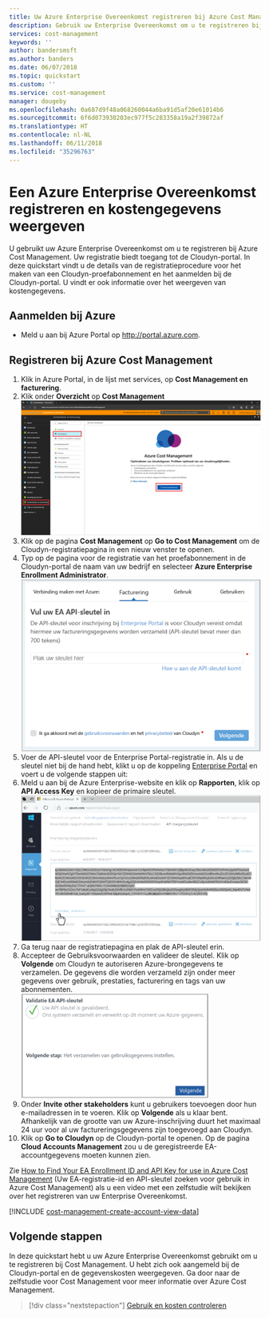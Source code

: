 ```yaml
---
title: Uw Azure Enterprise Overeenkomst registreren bij Azure Cost Management | Microsoft Docs
description: Gebruik uw Enterprise Overeenkomst om u te registreren bij Azure Cost Management.
services: cost-management
keywords: ''
author: bandersmsft
ms.author: banders
ms.date: 06/07/2018
ms.topic: quickstart
ms.custom: ''
ms.service: cost-management
manager: dougeby
ms.openlocfilehash: 0a687d9f48a068260044a6ba91d5af20e61014b6
ms.sourcegitcommit: 6f6d073930203ec977f5c283358a19a2f39872af
ms.translationtype: HT
ms.contentlocale: nl-NL
ms.lasthandoff: 06/11/2018
ms.locfileid: "35296763"
---
```

# <a name="register-an-azure-enterprise-agreement-and-view-cost-data"></a>Een Azure Enterprise Overeenkomst registreren en kostengegevens weergeven

U gebruikt uw Azure Enterprise Overeenkomst om u te registreren bij Azure Cost Management. Uw registratie biedt toegang tot de Cloudyn-portal. In deze quickstart vindt u de details van de registratieprocedure voor het maken van een Cloudyn-proefabonnement en het aanmelden bij de Cloudyn-portal. U vindt er ook informatie over het weergeven van kostengegevens.

## <a name="sign-in-to-azure"></a>Aanmelden bij Azure

- Meld u aan bij Azure Portal op http://portal.azure.com.

## <a name="register-with-azure-cost-management"></a>Registreren bij Azure Cost Management

1. Klik in Azure Portal, in de lijst met services, op **Cost Management en facturering**.
2. Klik onder **Overzicht** op **Cost Management**  
    ![Pagina Cost Management](./media/quick-register-ea/cost-mgt-billing-service.png)
3. Klik op de pagina **Cost Management** op **Go to Cost Management** om de Cloudyn-registratiepagina in een nieuw venster te openen.
4. Typ op de pagina voor de registratie van het proefabonnement in de Cloudyn-portal de naam van uw bedrijf en selecteer **Azure Enterprise Enrollment Administrator**.  
    ![registratie voor proefabonnement](./media/quick-register-ea/trial-reg.png)
5. Voer de API-sleutel voor de Enterprise Portal-registratie in. Als u de sleutel niet bij de hand hebt, klikt u op de koppeling [Enterprise Portal](https://ea.azure.com) en voert u de volgende stappen uit:
  1. Meld u aan bij de Azure Enterprise-website en klik op **Rapporten**, klik op **API Access Key** en kopieer de primaire sleutel.  
    ![EA API-sleutel](./media/quick-register-ea/ea-key.png)
  3. Ga terug naar de registratiepagina en plak de API-sleutel erin.
6. Accepteer de Gebruiksvoorwaarden en valideer de sleutel. Klik op **Volgende** om Cloudyn te autoriseren Azure-brongegevens te verzamelen. De gegevens die worden verzameld zijn onder meer gegevens over gebruik, prestaties, facturering en tags van uw abonnementen.  
    ![validatie van de sleutel](./media/quick-register-ea/ea-key-validated.png)
7. Onder **Invite other stakeholders** kunt u gebruikers toevoegen door hun e-mailadressen in te voeren. Klik op **Volgende** als u klaar bent. Afhankelijk van de grootte van uw Azure-inschrijving duurt het maximaal 24 uur voor al uw factureringsgegevens zijn toegevoegd aan Cloudyn.
8. Klik op **Go to Cloudyn** op de Cloudyn-portal te openen. Op de pagina **Cloud Accounts Management** zou u de geregistreerde EA-accountgegevens moeten kunnen zien.

Zie [How to Find Your EA Enrollment ID and API Key for use in Azure Cost Management](https://youtu.be/u_phLs_udig) (Uw EA-registratie-id en API-sleutel zoeken voor gebruik in Azure Cost Management) als u een video met een zelfstudie wilt bekijken over het registreren van uw Enterprise Overeenkomst.

[!INCLUDE [cost-management-create-account-view-data](../../includes/cost-management-create-account-view-data.md)]

## <a name="next-steps"></a>Volgende stappen

In deze quickstart hebt u uw Azure Enterprise Overeenkomst gebruikt om u te registreren bij Cost Management. U hebt zich ook aangemeld bij de Cloudyn-portal en de gegevenskosten weergegeven. Ga door naar de zelfstudie voor Cost Management voor meer informatie over Azure Cost Management.

> [!div class="nextstepaction"]
> [Gebruik en kosten controleren](./tutorial-review-usage.md)
